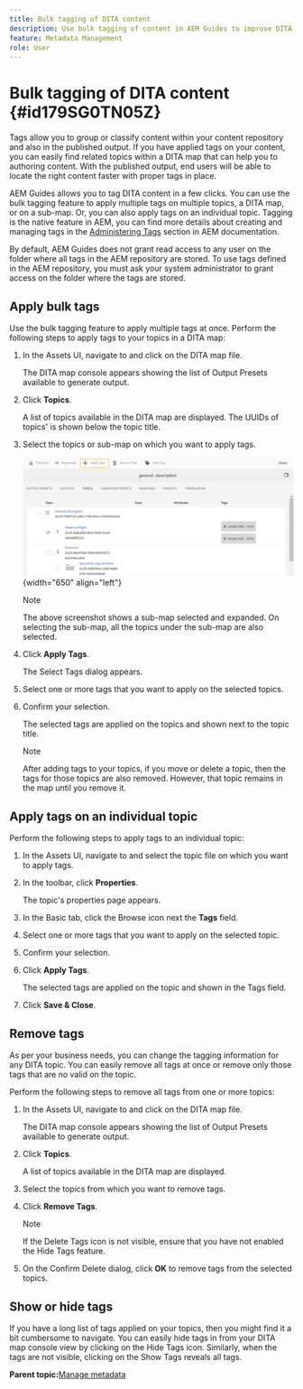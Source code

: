 ```yaml
---
title: Bulk tagging of DITA content
description: Use bulk tagging of content in AEM Guides to improve DITA content discoverability. Learn how to apply, remove, show, or hide bulk tags on a single or multiple topics.
feature: Metadata Management
role: User
---
```

# Bulk tagging of DITA content {#id179SG0TN05Z}

Tags allow you to group or classify content within your content repository and also in the published output. If you have applied tags on your content, you can easily find related topics within a DITA map that can help you to authoring content. With the published output, end users will be able to locate the right content faster with proper tags in place.

AEM Guides allows you to tag DITA content in a few clicks. You can use the bulk tagging feature to apply multiple tags on multiple topics, a DITA map, or on a sub-map. Or, you can also apply tags on an individual topic. Tagging is the native feature in AEM, you can find more details about creating and managing tags in the [Administering Tags](https://experienceleague.adobe.com/docs/experience-manager-cloud-service/sites/authoring/features/tags.html?lang=en) section in AEM documentation.

By default, AEM Guides does not grant read access to any user on the folder where all tags in the AEM repository are stored. To use tags defined in the AEM repository, you must ask your system administrator to grant access on the folder where the tags are stored.

## Apply bulk tags 

Use the bulk tagging feature to apply multiple tags at once. Perform the following steps to apply tags to your topics in a DITA map:

1.  In the Assets UI, navigate to and click on the DITA map file.

    The DITA map console appears showing the list of Output Presets available to generate output.

1.  Click **Topics**.

    A list of topics available in the DITA map are displayed. The UUIDs of topics' is shown below the topic title.

1.  Select the topics or sub-map on which you want to apply tags.

    ![](images/apply-tags-uuid.png){width="650" align="left"}
    

    >[!NOTE]
    >
    > The above screenshot shows a sub-map selected and expanded. On selecting the sub-map, all the topics under the sub-map are also selected.

1.  Click **Apply Tags**.

    The Select Tags dialog appears.

1.  Select one or more tags that you want to apply on the selected topics.

1.  Confirm your selection.

    The selected tags are applied on the topics and shown next to the topic title.

    >[!NOTE]
    >
    > After adding tags to your topics, if you move or delete a topic, then the tags for those topics are also removed. However, that topic remains in the map until you remove it.


## Apply tags on an individual topic 

Perform the following steps to apply tags to an individual topic:

1.  In the Assets UI, navigate to and select the topic file on which you want to apply tags.

1.  In the toolbar, click **Properties**.

    The topic's properties page appears.

1.  In the Basic tab, click the Browse icon next the **Tags** field.

1.  Select one or more tags that you want to apply on the selected topic.

1.  Confirm your selection.

1.  Click **Apply Tags**.

    The selected tags are applied on the topic and shown in the Tags field.

1.  Click **Save & Close**.


## Remove tags 

As per your business needs, you can change the tagging information for any DITA topic. You can easily remove all tags at once or remove only those tags that are no valid on the topic.

Perform the following steps to remove all tags from one or more topics:

1.  In the Assets UI, navigate to and click on the DITA map file.

    The DITA map console appears showing the list of Output Presets available to generate output.

1.  Click **Topics**.

    A list of topics available in the DITA map are displayed.

1.  Select the topics from which you want to remove tags.

1.  Click **Remove Tags**.

    >[!NOTE]
    >
    > If the Delete Tags icon is not visible, ensure that you have not enabled the Hide Tags feature.

1.  On the Confirm Delete dialog, click **OK** to remove tags from the selected topics.


## Show or hide tags 

If you have a long list of tags applied on your topics, then you might find it a bit cumbersome to navigate. You can easily hide tags in from your DITA map console view by clicking on the Hide Tags icon. Similarly, when the tags are not visible, clicking on the Show Tags reveals all tags.

**Parent topic:**[Manage metadata](manage-metadata.md)
